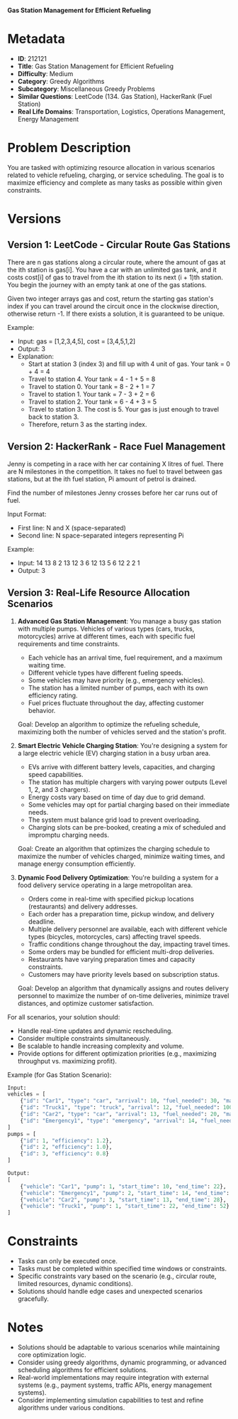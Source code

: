 **Gas Station Management for Efficient Refueling**

# Metadata

- **ID**: 212121
- **Title**: Gas Station Management for Efficient Refueling
- **Difficulty**: Medium
- **Category**: Greedy Algorithms
- **Subcategory**: Miscellaneous Greedy Problems
- **Similar Questions**: LeetCode (134. Gas Station), HackerRank (Fuel Station)
- **Real Life Domains**: Transportation, Logistics, Operations Management, Energy Management

# Problem Description

You are tasked with optimizing resource allocation in various scenarios related to vehicle refueling, charging, or service scheduling. The goal is to maximize efficiency and complete as many tasks as possible within given constraints.

# Versions

## Version 1: LeetCode - Circular Route Gas Stations

There are n gas stations along a circular route, where the amount of gas at the ith station is gas[i]. You have a car with an unlimited gas tank, and it costs cost[i] of gas to travel from the ith station to its next (i + 1)th station. You begin the journey with an empty tank at one of the gas stations.

Given two integer arrays gas and cost, return the starting gas station's index if you can travel around the circuit once in the clockwise direction, otherwise return -1. If there exists a solution, it is guaranteed to be unique.

Example:

- Input: gas = [1,2,3,4,5], cost = [3,4,5,1,2]
- Output: 3
- Explanation:
  - Start at station 3 (index 3) and fill up with 4 unit of gas. Your tank = 0 + 4 = 4
  - Travel to station 4. Your tank = 4 - 1 + 5 = 8
  - Travel to station 0. Your tank = 8 - 2 + 1 = 7
  - Travel to station 1. Your tank = 7 - 3 + 2 = 6
  - Travel to station 2. Your tank = 6 - 4 + 3 = 5
  - Travel to station 3. The cost is 5. Your gas is just enough to travel back to station 3.
  - Therefore, return 3 as the starting index.

## Version 2: HackerRank - Race Fuel Management

Jenny is competing in a race with her car containing X litres of fuel. There are N milestones in the competition. It takes no fuel to travel between gas stations, but at the ith fuel station, Pi amount of petrol is drained.

Find the number of milestones Jenny crosses before her car runs out of fuel.

Input Format:

- First line: N and X (space-separated)
- Second line: N space-separated integers representing Pi

Example:

- Input:
  14 13
  8 2 13 12 3 6 12 13 5 6 12 2 2 1
- Output: 3

## Version 3: Real-Life Resource Allocation Scenarios

1. **Advanced Gas Station Management**:
   You manage a busy gas station with multiple pumps. Vehicles of various types (cars, trucks, motorcycles) arrive at different times, each with specific fuel requirements and time constraints.

   - Each vehicle has an arrival time, fuel requirement, and a maximum waiting time.
   - Different vehicle types have different fueling speeds.
   - Some vehicles may have priority (e.g., emergency vehicles).
   - The station has a limited number of pumps, each with its own efficiency rating.
   - Fuel prices fluctuate throughout the day, affecting customer behavior.

   Goal: Develop an algorithm to optimize the refueling schedule, maximizing both the number of vehicles served and the station's profit.

2. **Smart Electric Vehicle Charging Station**:
   You're designing a system for a large electric vehicle (EV) charging station in a busy urban area.

   - EVs arrive with different battery levels, capacities, and charging speed capabilities.
   - The station has multiple chargers with varying power outputs (Level 1, 2, and 3 chargers).
   - Energy costs vary based on time of day due to grid demand.
   - Some vehicles may opt for partial charging based on their immediate needs.
   - The system must balance grid load to prevent overloading.
   - Charging slots can be pre-booked, creating a mix of scheduled and impromptu charging needs.

   Goal: Create an algorithm that optimizes the charging schedule to maximize the number of vehicles charged, minimize waiting times, and manage energy consumption efficiently.

3. **Dynamic Food Delivery Optimization**:
   You're building a system for a food delivery service operating in a large metropolitan area.

   - Orders come in real-time with specified pickup locations (restaurants) and delivery addresses.
   - Each order has a preparation time, pickup window, and delivery deadline.
   - Multiple delivery personnel are available, each with different vehicle types (bicycles, motorcycles, cars) affecting travel speeds.
   - Traffic conditions change throughout the day, impacting travel times.
   - Some orders may be bundled for efficient multi-drop deliveries.
   - Restaurants have varying preparation times and capacity constraints.
   - Customers may have priority levels based on subscription status.

   Goal: Develop an algorithm that dynamically assigns and routes delivery personnel to maximize the number of on-time deliveries, minimize travel distances, and optimize customer satisfaction.

For all scenarios, your solution should:

- Handle real-time updates and dynamic rescheduling.
- Consider multiple constraints simultaneously.
- Be scalable to handle increasing complexity and volume.
- Provide options for different optimization priorities (e.g., maximizing throughput vs. maximizing profit).

Example (for Gas Station Scenario):

```python
Input:
vehicles = [
    {"id": "Car1", "type": "car", "arrival": 10, "fuel_needed": 30, "max_wait": 15},
    {"id": "Truck1", "type": "truck", "arrival": 12, "fuel_needed": 100, "max_wait": 30},
    {"id": "Car2", "type": "car", "arrival": 13, "fuel_needed": 20, "max_wait": 10},
    {"id": "Emergency1", "type": "emergency", "arrival": 14, "fuel_needed": 40, "max_wait": 5}
]
pumps = [
    {"id": 1, "efficiency": 1.2},
    {"id": 2, "efficiency": 1.0},
    {"id": 3, "efficiency": 0.8}
]

Output:
[
    {"vehicle": "Car1", "pump": 1, "start_time": 10, "end_time": 22},
    {"vehicle": "Emergency1", "pump": 2, "start_time": 14, "end_time": 24},
    {"vehicle": "Car2", "pump": 3, "start_time": 13, "end_time": 28},
    {"vehicle": "Truck1", "pump": 1, "start_time": 22, "end_time": 52}
]
```

# Constraints

- Tasks can only be executed once.
- Tasks must be completed within specified time windows or constraints.
- Specific constraints vary based on the scenario (e.g., circular route, limited resources, dynamic conditions).
- Solutions should handle edge cases and unexpected scenarios gracefully.

# Notes

- Solutions should be adaptable to various scenarios while maintaining core optimization logic.
- Consider using greedy algorithms, dynamic programming, or advanced scheduling algorithms for efficient solutions.
- Real-world implementations may require integration with external systems (e.g., payment systems, traffic APIs, energy management systems).
- Consider implementing simulation capabilities to test and refine algorithms under various conditions.
